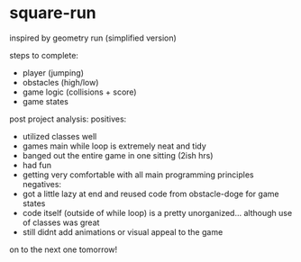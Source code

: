 # square-run

inspired by geometry run (simplified version)

steps to complete:
- player (jumping)
- obstacles (high/low)
- game logic (collisions + score)
- game states

post project analysis:
positives:
- utilized classes well
- games main while loop is extremely neat and tidy
- banged out the entire game in one sitting (2ish hrs)
- had fun
- getting very comfortable with all main programming principles
negatives:
- got a little lazy at end and reused code from obstacle-doge for game states
- code itself (outside of while loop) is a pretty unorganized... although use of classes was great
- still didnt add animations or visual appeal to the game

on to the next one tomorrow!
